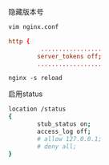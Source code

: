 隐藏版本号
```sh
vim nginx.conf
```
```conf
http {
         .................
        server_tokens off;
        ..................
```
```
nginx -s reload
```
启用status
```sh
location /status 
{
        stub_status on;
        access_log off;    
        # allow 127.0.0.1;
        # deny all;        
}      
```